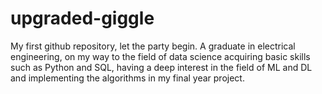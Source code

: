 # upgraded-giggle
My first github repository, let the party begin.
A graduate in electrical engineering, on my way to the field of data science acquiring basic skills such as Python and SQL, having a deep interest in the field of ML and DL and implementing the algorithms in my final year project.
